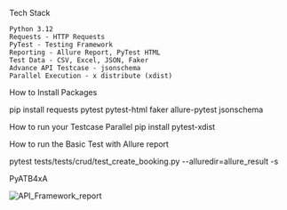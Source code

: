 Tech Stack

    Python 3.12
    Requests - HTTP Requests
    PyTest - Testing Framework
    Reporting - Allure Report, PyTest HTML
    Test Data - CSV, Excel, JSON, Faker
    Advance API Testcase - jsonschema
    Parallel Execution - x distribute (xdist)

How to Install Packages

pip install requests pytest pytest-html faker allure-pytest jsonschema

How to run your Testcase Parallel pip install pytest-xdist 

How to run the Basic Test with Allure report

 pytest tests/tests/crud/test_create_booking.py  --alluredir=allure_result -s

PyATB4xA

![API_Framework_report](https://github.com/user-attachments/assets/e2113779-226e-4fd5-b4a7-22dbf0c18693)
